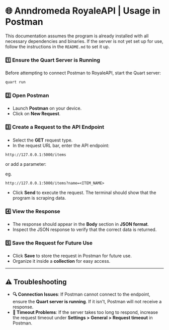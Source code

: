 # 🌐 Anndromeda RoyaleAPI | Usage in Postman  
This documentation assumes the program is already installed with all necessary dependencies and binaries. If the server is not yet set up for use, follow the instructions in the `README.md` to set it up.  

### 1️⃣ **Ensure the Quart Server is Running**  
Before attempting to connect Postman to RoyaleAPI, start the Quart server:  

```bash
quart run
```  

### 2️⃣ **Open Postman**  
- Launch **Postman** on your device.  
- Click on **New Request**.  

### 3️⃣ **Create a Request to the API Endpoint**  
- Select the **GET** request type.  
- In the request URL bar, enter the API endpoint:  

```text
http://127.0.0.1:5000/items
```

or add a parameter:

eg.
```text
http://127.0.0.1:5000/items?name=<ITEM_NAME>
```

- Click **Send** to execute the request. The terminal should show that the program is scraping data.  

### 4️⃣ **View the Response**  
- The response should appear in the **Body** section in **JSON format**.  
- Inspect the JSON response to verify that the correct data is returned.  

### 5️⃣ **Save the Request for Future Use**  
- Click **Save** to store the request in Postman for future use.  
- Organize it inside a **collection** for easy access.  

---  

## ⚠️ Troubleshooting  

- **🔍 Connection Issues**: If Postman cannot connect to the endpoint, ensure the **Quart server is running**. If it isn't, Postman will not receive a response.  
- **🔄 Timeout Problems**: If the server takes too long to respond, increase the request timeout under **Settings > General > Request timeout** in Postman.  
